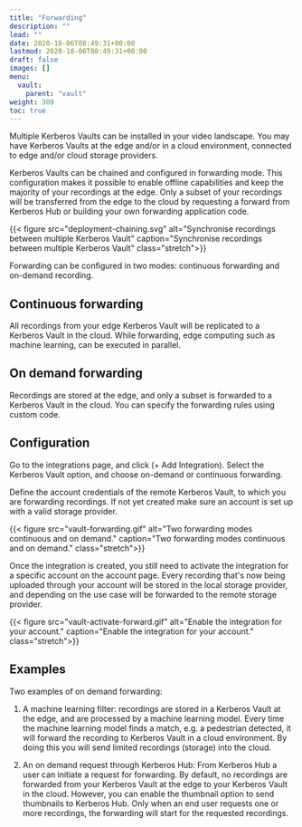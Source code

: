```yaml
---
title: "Forwarding"
description: ""
lead: ""
date: 2020-10-06T08:49:31+00:00
lastmod: 2020-10-06T08:49:31+00:00
draft: false
images: []
menu:
  vault:
    parent: "vault"
weight: 309
toc: true
---
```


Multiple Kerberos Vaults can be installed in your video landscape. You may have Kerberos Vaults at the edge and/or in a cloud environment, connected to edge and/or cloud storage providers.

Kerberos Vaults can be chained and configured in forwarding mode. This configuration makes it possible to enable offline capabilities and keep the majority of your recordings at the edge. Only a subset of your recordings will be transferred from the edge to the cloud by requesting a forward from Kerberos Hub or building your own forwarding application code.

{{< figure src="deployment-chaining.svg" alt="Synchronise recordings between multiple Kerberos Vault" caption="Synchronise recordings between multiple Kerberos Vault" class="stretch">}}

Forwarding can be configured in two modes: continuous forwarding and on-demand recording.

## Continuous forwarding

All recordings from your edge Kerberos Vault will be replicated to a Kerberos Vault in the cloud. While forwarding, edge computing such as machine learning, can be executed in parallel.

## On demand forwarding

Recordings are stored at the edge, and only a subset is forwarded to a Kerberos Vault in the cloud. You can specify the forwarding rules using custom code.

## Configuration

Go to the integrations page, and click (+ Add Integration). Select the Kerberos Vault option, and choose on-demand or continuous forwarding.

Define the account credentials of the remote Kerberos Vault, to which you are forwarding recordings. If not yet created make sure an account is set up with a valid storage provider.

{{< figure src="vault-forwarding.gif" alt="Two forwarding modes continuous and on demand." caption="Two forwarding modes continuous and on demand." class="stretch">}}

Once the integration is created, you still need to activate the integration for a specific account on the account page. Every recording that's now being uploaded through your account will be stored in the local storage provider, and depending on the use case will be forwarded to the remote storage provider.

{{< figure src="vault-activate-forward.gif" alt="Enable the integration for your account." caption="Enable the integration for your account." class="stretch">}}

## Examples

Two examples of on demand forwarding:

1. A machine learning filter: recordings are stored in a Kerberos Vault at the edge, and are processed by a machine learning model. Every time the machine learning model finds a match, e.g. a pedestrian detected, it will forward the recording to Kerberos Vault in a cloud environment. By doing this you will send limited recordings (storage) into the cloud.

2. An on demand request through Kerberos Hub: From Kerberos Hub a user can initiate a request for forwarding. By default, no recordings are forwarded from your Kerberos Vault at the edge to your Kerberos Vault in the cloud. However, you can enable the thumbnail option to send thumbnails to Kerberos Hub. Only when an end user requests one or more recordings, the forwarding will start for the requested recordings.
